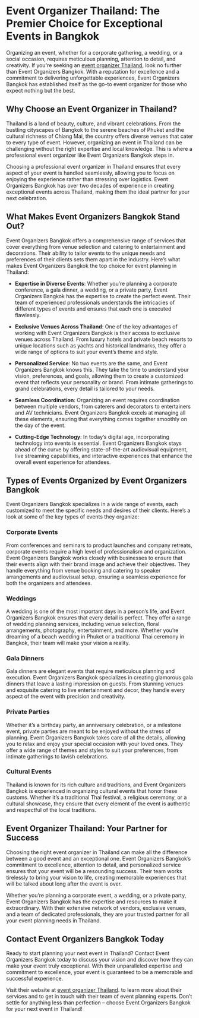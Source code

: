 # Event Organizer Thailand: The Premier Choice for Exceptional Events in Bangkok

Organizing an event, whether for a corporate gathering, a wedding, or a social occasion, requires meticulous planning, attention to detail, and creativity. If you're seeking an [event organizer Thailand](https://eventorganizersbangkok.com/), look no further than Event Organizers Bangkok. With a reputation for excellence and a commitment to delivering unforgettable experiences, Event Organizers Bangkok has established itself as the go-to event organizer for those who expect nothing but the best.

## Why Choose an Event Organizer in Thailand?

Thailand is a land of beauty, culture, and vibrant celebrations. From the bustling cityscapes of Bangkok to the serene beaches of Phuket and the cultural richness of Chiang Mai, the country offers diverse venues that cater to every type of event. However, organizing an event in Thailand can be challenging without the right expertise and local knowledge. This is where a professional event organizer like Event Organizers Bangkok steps in.

Choosing a professional event organizer in Thailand ensures that every aspect of your event is handled seamlessly, allowing you to focus on enjoying the experience rather than stressing over logistics. Event Organizers Bangkok has over two decades of experience in creating exceptional events across Thailand, making them the ideal partner for your next celebration.

## What Makes Event Organizers Bangkok Stand Out?

Event Organizers Bangkok offers a comprehensive range of services that cover everything from venue selection and catering to entertainment and decorations. Their ability to tailor events to the unique needs and preferences of their clients sets them apart in the industry. Here’s what makes Event Organizers Bangkok the top choice for event planning in Thailand:

- **Expertise in Diverse Events**: Whether you’re planning a corporate conference, a gala dinner, a wedding, or a private party, Event Organizers Bangkok has the expertise to create the perfect event. Their team of experienced professionals understands the intricacies of different types of events and ensures that each one is executed flawlessly.
  
- **Exclusive Venues Across Thailand**: One of the key advantages of working with Event Organizers Bangkok is their access to exclusive venues across Thailand. From luxury hotels and private beach resorts to unique locations such as yachts and historical landmarks, they offer a wide range of options to suit your event’s theme and style.
  
- **Personalized Service**: No two events are the same, and Event Organizers Bangkok knows this. They take the time to understand your vision, preferences, and goals, allowing them to create a customized event that reflects your personality or brand. From intimate gatherings to grand celebrations, every detail is tailored to your needs.
  
- **Seamless Coordination**: Organizing an event requires coordination between multiple vendors, from caterers and decorators to entertainers and AV technicians. Event Organizers Bangkok excels at managing all these elements, ensuring that everything comes together smoothly on the day of the event.
  
- **Cutting-Edge Technology**: In today’s digital age, incorporating technology into events is essential. Event Organizers Bangkok stays ahead of the curve by offering state-of-the-art audiovisual equipment, live streaming capabilities, and interactive experiences that enhance the overall event experience for attendees.

## Types of Events Organized by Event Organizers Bangkok

Event Organizers Bangkok specializes in a wide range of events, each customized to meet the specific needs and desires of their clients. Here’s a look at some of the key types of events they organize:

### Corporate Events

From conferences and seminars to product launches and company retreats, corporate events require a high level of professionalism and organization. Event Organizers Bangkok works closely with businesses to ensure that their events align with their brand image and achieve their objectives. They handle everything from venue booking and catering to speaker arrangements and audiovisual setup, ensuring a seamless experience for both the organizers and attendees.

### Weddings

A wedding is one of the most important days in a person’s life, and Event Organizers Bangkok ensures that every detail is perfect. They offer a range of wedding planning services, including venue selection, floral arrangements, photography, entertainment, and more. Whether you’re dreaming of a beach wedding in Phuket or a traditional Thai ceremony in Bangkok, their team will make your vision a reality.

### Gala Dinners

Gala dinners are elegant events that require meticulous planning and execution. Event Organizers Bangkok specializes in creating glamorous gala dinners that leave a lasting impression on guests. From stunning venues and exquisite catering to live entertainment and decor, they handle every aspect of the event with precision and creativity.

### Private Parties

Whether it’s a birthday party, an anniversary celebration, or a milestone event, private parties are meant to be enjoyed without the stress of planning. Event Organizers Bangkok takes care of all the details, allowing you to relax and enjoy your special occasion with your loved ones. They offer a wide range of themes and styles to suit your preferences, from intimate gatherings to lavish celebrations.

### Cultural Events

Thailand is known for its rich culture and traditions, and Event Organizers Bangkok is experienced in organizing cultural events that honor these customs. Whether it’s a traditional Thai festival, a religious ceremony, or a cultural showcase, they ensure that every element of the event is authentic and respectful of the local traditions.

## Event Organizer Thailand: Your Partner for Success

Choosing the right event organizer in Thailand can make all the difference between a good event and an exceptional one. Event Organizers Bangkok’s commitment to excellence, attention to detail, and personalized service ensures that your event will be a resounding success. Their team works tirelessly to bring your vision to life, creating memorable experiences that will be talked about long after the event is over.

Whether you’re planning a corporate event, a wedding, or a private party, Event Organizers Bangkok has the expertise and resources to make it extraordinary. With their extensive network of vendors, exclusive venues, and a team of dedicated professionals, they are your trusted partner for all your event planning needs in Thailand.

## Contact Event Organizers Bangkok Today

Ready to start planning your next event in Thailand? Contact Event Organizers Bangkok today to discuss your vision and discover how they can make your event truly exceptional. With their unparalleled expertise and commitment to excellence, your event is guaranteed to be a memorable and successful experience.

Visit their website at [event organizer Thailand](https://eventorganizersbangkok.com/). to learn more about their services and to get in touch with their team of event planning experts. Don’t settle for anything less than perfection – choose Event Organizers Bangkok for your next event in Thailand!
